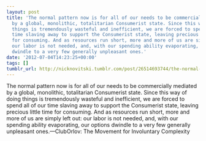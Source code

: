 ```yaml
---
layout: post
title: 'The normal pattern now is for all of our needs to be commercially mediated
  by a global, monolithic, totalitarian Consumerist state. Since this way of doing
  things is tremendously wasteful and inefficient, we are forced to spend all of our
  time slaving away to support the Consumerist state, leaving precious little time
  for consuming. And as resources run short, more and more of us are simply left out:
  our labor is not needed, and, with our spending ability evaporating, our options
  dwindle to a very few generally unpleasant ones.'
date: '2012-07-04T14:23:25+00:00'
tags: []
tumblr_url: http://nicknovitski.tumblr.com/post/26514693744/the-normal-pattern-now-is-for-all-of-our-needs-to
---
```

The normal pattern now is for all of our needs to be commercially mediated by a global, monolithic, totalitarian Consumerist state. Since this way of doing things is tremendously wasteful and inefficient, we are forced to spend all of our time slaving away to support the Consumerist state, leaving precious little time for consuming. And as resources run short, more and more of us are simply left out: our labor is not needed, and, with our spending ability evaporating, our options dwindle to a very few generally unpleasant ones.—ClubOrlov: The Movement for Involuntary Complexity
